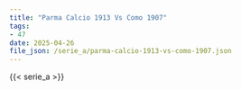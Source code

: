```yaml
---
title: "Parma Calcio 1913 Vs Como 1907"
tags:
- 47
date: 2025-04-26
file_json: /serie_a/parma-calcio-1913-vs-como-1907.json
---
```


{{< serie_a >}}
